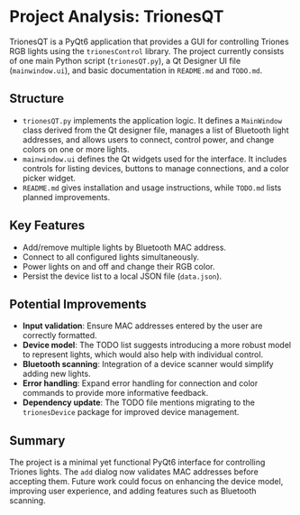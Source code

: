 # Project Analysis: TrionesQT

TrionesQT is a PyQt6 application that provides a GUI for controlling Triones RGB lights using the `trionesControl` library. The project currently consists of one main Python script (`trionesQT.py`), a Qt Designer UI file (`mainwindow.ui`), and basic documentation in `README.md` and `TODO.md`.

## Structure

- `trionesQT.py` implements the application logic. It defines a `MainWindow` class derived from the Qt designer file, manages a list of Bluetooth light addresses, and allows users to connect, control power, and change colors on one or more lights.
- `mainwindow.ui` defines the Qt widgets used for the interface. It includes controls for listing devices, buttons to manage connections, and a color picker widget.
- `README.md` gives installation and usage instructions, while `TODO.md` lists planned improvements.

## Key Features

- Add/remove multiple lights by Bluetooth MAC address.
- Connect to all configured lights simultaneously.
- Power lights on and off and change their RGB color.
- Persist the device list to a local JSON file (`data.json`).

## Potential Improvements

- **Input validation**: Ensure MAC addresses entered by the user are correctly formatted.
- **Device model**: The TODO list suggests introducing a more robust model to represent lights, which would also help with individual control.
- **Bluetooth scanning**: Integration of a device scanner would simplify adding new lights.
- **Error handling**: Expand error handling for connection and color commands to provide more informative feedback.
- **Dependency update**: The TODO file mentions migrating to the `trionesDevice` package for improved device management.

## Summary

The project is a minimal yet functional PyQt6 interface for controlling Triones lights. The `add` dialog now validates MAC addresses before accepting them. Future work could focus on enhancing the device model, improving user experience, and adding features such as Bluetooth scanning.
